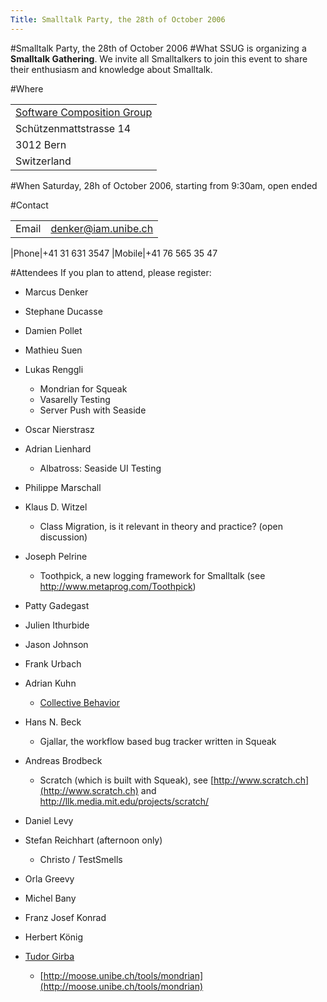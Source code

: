 ```yaml
---
Title: Smalltalk Party, the 28th of October 2006
---
```

#Smalltalk Party, the 28th of October 2006
#What
SSUG is organizing a <b>Smalltalk Gathering</b>. We invite all Smalltalkers to join this event to share their enthusiasm and knowledge about Smalltalk.

#Where 

| |
|---|
|[Software Composition Group](%base_url%/contact/maps)
|Schützenmattstrasse 14
|3012 Bern
|Switzerland

#When
Saturday, 28h of October 2006, starting from 9:30am, open ended

#Contact

| | |
|---|---|
|Email|<a href="mailto:denker@iam.unibe.ch">denker@iam.unibe.ch</a>

|Phone|\+41 31 631 3547
|Mobile|\+41 76 565 35 47

#Attendees
If you plan to attend, please register:

- Marcus Denker
- Stephane Ducasse
- Damien Pollet
- Mathieu Suen
- Lukas Renggli
	- Mondrian for Squeak
	- Vasarelly Testing
	- Server Push with Seaside

- Oscar Nierstrasz
- Adrian Lienhard
	- Albatross: Seaside UI Testing

- Philippe Marschall
- Klaus D. Witzel
	- Class Migration, is it relevant in theory and practice? (open discussion)

- Joseph Pelrine
	- Toothpick, a new logging framework for Smalltalk (see http://www.metaprog.com/Toothpick)

- Patty Gadegast
- Julien Ithurbide
- Jason Johnson
- Frank Urbach
- Adrian Kuhn
	-  [Collective Behavior](%base_url%/wiki/alumni/adriankuhn/weirdsmalltalk/collectivebehavior)

- Hans N. Beck
	- Gjallar, the workflow based bug tracker written in Squeak

- Andreas Brodbeck
	- Scratch (which is built with Squeak), see [http://www.scratch.ch](http://www.scratch.ch) and http://llk.media.mit.edu/projects/scratch/

- Daniel Levy
-  Stefan Reichhart (afternoon only)
	-  Christo / TestSmells

- Orla Greevy
- Michel Bany
- Franz Josef Konrad
- Herbert König
- [Tudor Girba](%base_url%/staff/tudorgirba)
	- [http://moose.unibe.ch/tools/mondrian](http://moose.unibe.ch/tools/mondrian)

